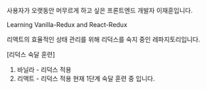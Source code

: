 사용자가 오랫동안 머무르게 하고 싶은 프론트엔드 개발자 이재훈입니다.

Learning Vanilla-Redux and React-Redux

리액트의 효율적인 상태 관리를 위해 리덕스를 숙지 중인 레파지토리입니다.

[리덕스 숙달 훈련]

1. 바닐라 - 리덕스 적용
2. 리액트 - 리덕스 적용
현재 1단계 숙달 훈련 중 입니다.